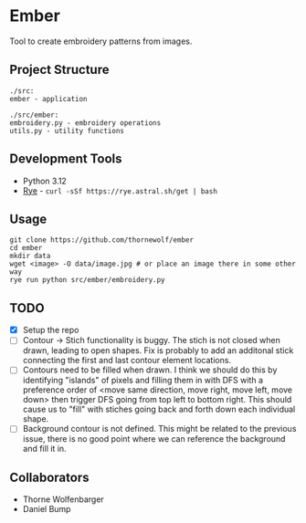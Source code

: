 # Ember

Tool to create embroidery patterns from images.

## Project Structure
```
./src:
ember - application

./src/ember:
embroidery.py - embroidery operations
utils.py - utility functions
```

## Development Tools
- Python 3.12
- [Rye](https://rye.astral.sh/) - `curl -sSf https://rye.astral.sh/get | bash`

## Usage
```
git clone https://github.com/thornewolf/ember
cd ember
mkdir data
wget <image> -O data/image.jpg # or place an image there in some other way
rye run python src/ember/embroidery.py
```

## TODO

- [x] Setup the repo
- [ ] Contour -> Stich functionality is buggy. The stich is not closed when drawn, leading to open shapes. Fix is probably to add an additonal stick connecting the first and last contour element locations.
- [ ] Contours need to be filled when drawn. I think we should do this by identifying "islands" of pixels and filling them in with DFS with a preference order of <move same direction, move right, move left, move down> then trigger DFS going from top left to bottom right. This should cause us to "fill" with stiches going back and forth down each individual shape.
- [ ] Background contour is not defined. This might be related to the previous issue, there is no good point where we can reference the background and fill it in.

## Collaborators
- Thorne Wolfenbarger
- Daniel Bump